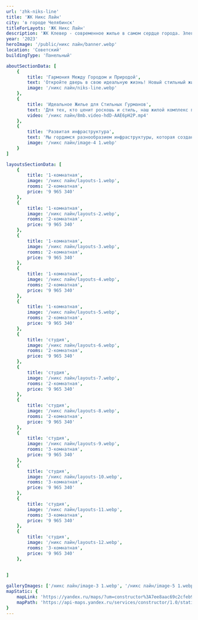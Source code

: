 ```yaml
---
url: 'zhk-niks-line'
title: 'ЖК Никс Лайн'
city: 'в городе Челябинск'
titleForLayots: 'ЖК Никс Лайн'
description: 'ЖК Клевер - современное жилье в самом сердце города. Элегантный дизайн, удобное расположение, разнообразная инфраструктура и природные зоны делают его идеальным выбором для комфортной и стильной жизни.'
year: '2023'
heroImage: '/public/никс лайн/banner.webp'
location: 'Советский'
buildingType: 'Панельный'

aboutSectionData: [
    {
        title: 'Гармония Между Городом и Природой',
        text: 'Откройте дверь в свою идеальную жизнь! Новый стильный жилой комплекс — ваш личный рай! Комфорт, уют, и безграничные возможности ждут вас здесь! Наши улицы — путь к счастью, наши дворы — оазис умиротворения! Инфраструктура, которая удовлетворит все ваши потребности! Выберите комфортное место проживания, выберите наш жилой комплекс!»',
        image: '/никс лайн/niks-line.webp'
    },
    {
        title: 'Идеальное Жилье для Стильных Гурманов',
        text: 'Для тех, кто ценит роскошь и стиль, наш жилой комплекс предлагает идеальное жилье. Особенности включают современную архитектуру с уникальным и и и элегантным дизайном, который добавляет шарма и индивидуальности вашему пространству.',
        video: '/никс лайн/8mb.video-hdD-AAE6pH2P.mp4'
    },
    {
        title: 'Развитая инфраструктура',
        text: 'Мы гордимся разнообразием инфраструктуры, которая создана и продолжает развиваться вокруг нашего комплекса. Рестораны, кафе, фитнес-центры и парки - здесь есть все, чтобы удовлетворить ваши потребности и желания.',
        image: '/никс лайн/image-4 1.webp'
    }
]

layoutsSectionData: [
    {
        title: '1-комнатная',
        image: '/никс лайн/layouts-1.webp',
        rooms: '2-комнатная',
        price: '9 965 340'
    },
    {
        title: '1-комнатная',
        image: '/никс лайн/layouts-2.webp',
        rooms: '2-комнатная',
        price: '9 965 340'
    },
    {
        title: '1-комнатная',
        image: '/никс лайн/layouts-3.webp',
        rooms: '2-комнатная',
        price: '9 965 340'
    },
    {
        title: '1-комнатная',
        image: '/никс лайн/layouts-4.webp',
        rooms: '2-комнатная',
        price: '9 965 340'
    },
    {
        title: '1-комнатная',
        image: '/никс лайн/layouts-5.webp',
        rooms: '2-комнатная',
        price: '9 965 340'
    },
    {
        title: 'студия',
        image: '/никс лайн/layouts-6.webp',
        rooms: '2-комнатная',
        price: '9 965 340'
    },
    {
        title: 'студия',
        image: '/никс лайн/layouts-7.webp',
        rooms: '2-комнатная',
        price: '9 965 340'
    },
    {
        title: 'студия',
        image: '/никс лайн/layouts-8.webp',
        rooms: '2-комнатная',
        price: '9 965 340'
    },
    {
        title: 'студия',
        image: '/никс лайн/layouts-9.webp',
        rooms: '3-комнатная',
        price: '9 965 340'
    },
    {
        title: 'студия',
        image: '/никс лайн/layouts-10.webp',
        rooms: '3-комнатная',
        price: '9 965 340'
    },
    {
        title: 'студия',
        image: '/никс лайн/layouts-11.webp',
        rooms: '3-комнатная',
        price: '9 965 340'
    },
    {
        title: 'студия',
        image: '/никс лайн/layouts-12.webp',
        rooms: '3-комнатная',
        price: '9 965 340'
    },
    
    
]

galleryImages: ['/никс лайн/image-3 1.webp', '/никс лайн/image-5 1.webp', '/никс лайн/image-1.webp', '/никс лайн/image-2 1.webp', '/никс лайн/image-1.webp', '/никс лайн/image-6 1.webp', '/никс лайн/ptichka_NIX_LAYN 1.webp']
mapStatic: {
    mapLink: 'https://yandex.ru/maps/?um=constructor%3A7ee8aac69c2cfeb9140e73bbc9bc60b83263a28cfdb7da25505df8fdab700d33&amp;source=constructorStatic',
    mapPath: 'https://api-maps.yandex.ru/services/constructor/1.0/static/?um=constructor%3A7ee8aac69c2cfeb9140e73bbc9bc60b83263a28cfdb7da25505df8fdab700d33&amp;width=600&amp;height=450&amp;lang=ru_RU',
}
---
```


